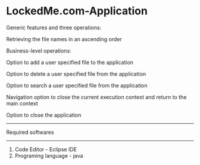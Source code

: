 # LockedMe.com-Application

Generic features and three operations: 

Retrieving the file names in an ascending order

Business-level operations:

Option to add a user specified file to the application

Option to delete a user specified file from the application

Option to search a user specified file from the application

Navigation option to close the current execution context and return to the main context

Option to close the application


----------------------------------------------------------------------------------------------
Required softwares
__________________

1. Code Editor - Eclipse IDE
2. Programing language - java

